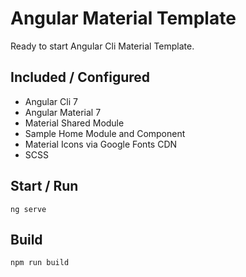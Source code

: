 # Angular Material Template

Ready to start Angular Cli Material Template.

## Included / Configured
* Angular Cli 7
* Angular Material 7
* Material Shared Module
* Sample Home Module and Component
* Material Icons via Google Fonts CDN
* SCSS

## Start / Run
`ng serve`

## Build
`npm run build`
